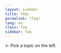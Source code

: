 ```yaml
---
layout: sidebar
title: FAQs
permalink: /faq/
lang: en
class: faq
sidebar: faq
---
```


← Pick a topic on the left.
